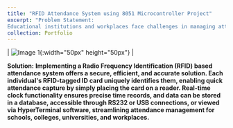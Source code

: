 ```yaml
---
title: "RFID Attendance System using 8051 Microcontroller Project"
excerpt: "Problem Statement:
Educational institutions and workplaces face challenges in managing attendance efficiently, with traditional methods being time-consuming and insecure. This results in concerns over truancy impacting academic performance and work productivity."
collection: Portfolio
---
```

| ![Image 1](/ameyjoshi.github.io/images/RFID_1.png){:width="50px" height="50px"} | 

**Solution:**
**Implementing a Radio Frequency Identification (RFID) based attendance system offers a secure, efficient, and accurate solution. Each individual's RFID-tagged ID card uniquely identifies them, enabling quick attendance capture by simply placing the card on a reader. Real-time clock functionality ensures precise time records, and data can be stored in a database, accessible through RS232 or USB connections, or viewed via HyperTerminal software, streamlining attendance management for schools, colleges, universities, and workplaces.**


